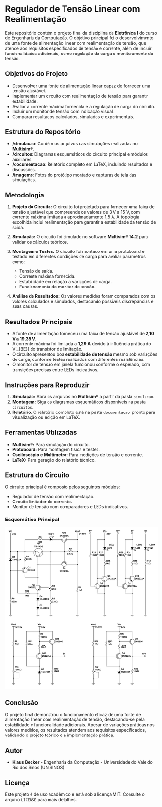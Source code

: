 # Regulador de Tensão Linear com Realimentação

Este repositório contém o projeto final da disciplina de **Eletrônica I** do curso de Engenharia da Computação. O objetivo principal foi o desenvolvimento de uma fonte de alimentação linear com realimentação de tensão, que atende aos requisitos especificados de tensão e corrente, além de incluir funcionalidades adicionais, como regulação de carga e monitoramento de tensão.

## Objetivos do Projeto

- Desenvolver uma fonte de alimentação linear capaz de fornecer uma tensão ajustável.
- Implementar um circuito com realimentação de tensão para garantir estabilidade.
- Avaliar a corrente máxima fornecida e a regulação de carga do circuito.
- Incluir um monitor de tensão com indicação visual.
- Comparar resultados calculados, simulados e experimentais.

## Estrutura do Repositório

- **/simulacao**: Contém os arquivos das simulações realizadas no **Multisim®**.
- **/circuitos**: Diagramas esquemáticos do circuito principal e módulos auxiliares.
- **/documentacao**: Relatório completo em LaTeX, incluindo resultados e discussões.
- **/imagems**: Fotos do protótipo montado e capturas de tela das simulações.

## Metodologia

1. **Projeto do Circuito:** O circuito foi projetado para fornecer uma faixa de tensão ajustável que compreende os valores de 3 V a 15 V, com corrente máxima limitada a aproximadamente 1,5 A. A topologia escolhida inclui realimentação para garantir a estabilidade da tensão de saída.

2. **Simulação:** O circuito foi simulado no software **Multisim® 14.2** para validar os cálculos teóricos.

3. **Montagem e Testes:** O circuito foi montado em uma protoboard e testado em diferentes condições de carga para avaliar parâmetros como:
   - Tensão de saída.
   - Corrente máxima fornecida.
   - Estabilidade em relação a variações de carga.
   - Funcionamento do monitor de tensão.

4. **Análise de Resultados:** Os valores medidos foram comparados com os valores calculados e simulados, destacando possíveis discrepâncias e suas causas.

## Resultados Principais

- A fonte de alimentação forneceu uma faixa de tensão ajustável de **2,10 V a 19,35 V**.
- A corrente máxima foi limitada a **1,29 A** devido à influência prática do V\(_{BE}\) do transistor de limitação.
- O circuito apresentou boa **estabilidade de tensão** mesmo sob variações de carga, conforme testes realizados com diferentes resistências.
- O monitor de tensão em janela funcionou conforme o esperado, com transições precisas entre LEDs indicativos.

## Instruções para Reproduzir

1. **Simulação:** Abra os arquivos no **Multisim®** a partir da pasta `simulacao`.
2. **Montagem:** Siga os diagramas esquemáticos disponíveis na pasta `circuitos`.
4. **Relatório:** O relatório completo está na pasta `documentacao`, pronto para visualização ou edição em LaTeX.

## Ferramentas Utilizadas

- **Multisim®:** Para simulação do circuito.
- **Protoboard:** Para montagem física e testes.
- **Osciloscópio e Multímetro:** Para medições de tensão e corrente.
- **LaTeX:** Para geração do relatório técnico.

## Estrutura do Circuito

O circuito principal é composto pelos seguintes módulos:

- Regulador de tensão com realimentação.
- Circuito limitador de corrente.
- Monitor de tensão com comparadores e LEDs indicativos.

### Esquemático Principal
![](imagens/circuito_final.png)

## Conclusão

O projeto final demonstrou o funcionamento eficaz de uma fonte de alimentação linear com realimentação de tensão, destacando-se pela estabilidade e funcionalidade adicionais. Apesar de variações práticas nos valores medidos, os resultados atendem aos requisitos especificados, validando o projeto teórico e a implementação prática.

## Autor

- **Klaus Becker** - Engenharia da Computação - Universidade do Vale do Rio dos Sinos (UNISINOS).

## Licença

Este projeto é de uso acadêmico e está sob a licença MIT. Consulte o arquivo `LICENSE` para mais detalhes.

